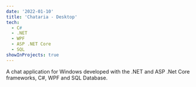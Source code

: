 ```yaml
---
date: '2022-01-10'
title: 'Chataria - Desktop'
tech:
  - C#
  - .NET
  - WPF
  - ASP .NET Core
  - SQL
showInProjects: true
---
```


A chat application for Windows developed with the .NET and ASP .Net Core frameworks, C#, WPF and SQL Database.